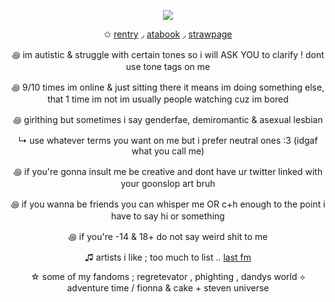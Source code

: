

<p align="center">
  <img src="https://files.catbox.moe/sv341p.gif">
</p>

<div align="center">

✩ [rentry](https://rentry.co/mirroredgem) ◞ [atabook](https://mirrorgem.atabook.org) ◞ [strawpage](https://crystalshift.straw.page)

꩜ im autistic & struggle with certain tones so i will ASK YOU to clarify ! dont use tone tags on me

꩜ 9/10 times im online & just sitting there it means im doing something else, that 1 time im not im usually people watching cuz im bored

꩜ girlthing but sometimes i say genderfae, demiromantic & asexual lesbian

↳ use whatever terms you want on me but i prefer neutral ones :3 (idgaf what you call me)

꩜ if you're gonna insult me be creative and dont have ur twitter linked with your goonslop art bruh

꩜ if you wanna be friends you can whisper me OR c+h enough to the point i have to say hi or something

꩜ if you're -14 & 18+ do not say weird shit to me 

♫ artists i like ; too much to list .. [last fm](https://www.last.fm/user/fazerblasts)

☆ some of my fandoms ; regretevator , phighting , dandys world ⟡ adventure time / fionna & cake + steven universe 

</div>
